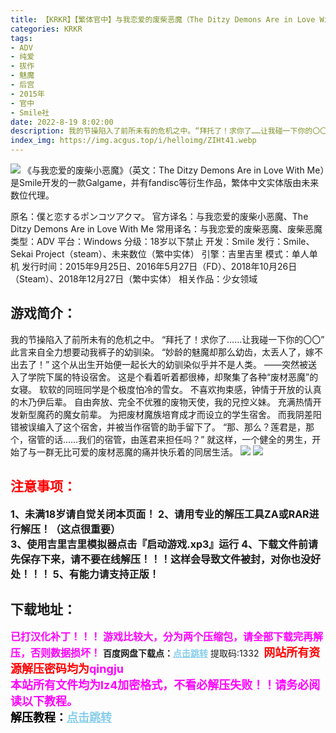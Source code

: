 ```yaml
---
title: 【KRKR】【繁体官中】与我恋爱的废柴恶魔（The Ditzy Demons Are in Love With Me）
categories: KRKR
tags:
- ADV
- 纯爱
- 拔作
- 魅魔
- 后宫
- 2015年
- 官中
- Smile社
date: 2022-8-19 8:02:00
description: 我的节操陷入了前所未有的危机之中。“拜托了！求你了……让我碰一下你的〇〇”此言来自全力想要动我裤子的幼驯染。“妙龄的魅魔却那么幼齿，太丢人了，嫁不出去了！”这个从出生开始便一起长大的幼驯染似乎并不是人类。
index_img: https://img.acgus.top/i/helloimg/ZIHt41.webp
---
```

![](https://img.acgus.top/i/helloimg/ZIHt41.webp)
《与我恋爱的废柴小恶魔》（英文：The Ditzy Demons Are in Love With Me）是Smile开发的一款Galgame，并有fandisc等衍生作品，繁体中文实体版由未来数位代理。

原名：僕と恋するポンコツアクマ。
官方译名：与我恋爱的废柴小恶魔、The Ditzy Demons Are in Love With Me
常用译名：与我恋爱的废柴恶魔、废柴恶魔
类型：ADV
平台：Windows
分级：18岁以下禁止
开发：Smile
发行：Smile、Sekai Project（steam）、未来数位（繁中实体）
引擎：吉里吉里
模式：单人单机
发行时间：2015年9月25日、2016年5月27日（FD）、2018年10月26日（Steam）、2018年12月27日（繁中实体）
相关作品：少女领域

## 游戏简介：
我的节操陷入了前所未有的危机之中。
“拜托了！求你了……让我碰一下你的〇〇”
此言来自全力想要动我裤子的幼驯染。
“妙龄的魅魔却那么幼齿，太丢人了，嫁不出去了！”
这个从出生开始便一起长大的幼驯染似乎并不是人类。
——突然被送入了学院下属的特设宿舍。
这是个看着听着都很棒，却聚集了各种“废材恶魔”的女寝。
软软的同班同学是个极度怕冷的雪女。
不喜欢拘束感，钟情于开放的认真的木乃伊后辈。
自由奔放、完全不优雅的废物天使，我的兄控义妹。
充满热情开发新型魔药的魔女前辈。
为把废材魔族培育成才而设立的学生宿舍。
而我阴差阳错被误编入了这个宿舍，并被当作宿管的助手留下了。
“那、那么？莲君是，那个，宿管的话……我们的宿管，由莲君来担任吗？”
就这样，一个健全的男生，开始了与一群无比可爱的废材恶魔的痛并快乐着的同居生活。
![](https://img.acgus.top/i/helloimg/ZIHsCT.webp)
![](https://img.acgus.top/i/helloimg/ZIH4wK.webp)
<br>







## <font color=#FF0000 >注意事项：</font>
<font size=3><b>1、未满18岁请自觉关闭本页面！
2、请用专业的解压工具ZA或RAR进行解压！（这点很重要）           
3、使用吉里吉里模拟器点击『启动游戏.xp3』运行
4、下载文件前请先保存下来，请不要在线解压！！！这样会导致文件被封，对你也没好处！！！
5、有能力请支持正版！</b></font>

## 下载地址：
<font color=#FF00FF size=3>**已打汉化补丁！！！**</font>
<font color=#FF00FF size=3>**游戏比较大，分为两个压缩包，请全部下载完再解压，否则数据损坏！**</font>
<b>百度网盘下载点：</b><a href="https://pan.baidu.com/s/1Agp7vkeYDisoRISQVy1rjA?pwd=1332" style="color: #87CEEB;"><b>点击跳转</b></a> 提取码:1332
<a style="padding: 0" href="https://post.qingju.org/AD/"><img style="max-width:100%" src="https://img.acgus.top/i/2024/07/478f689b8021d8d499ab43d21acf137a.gif" alt=""></a>
<b><font color=#FF0000 size=4>网站所有资源解压密码均为</b></font><b><font color=#FF00FF size=4>qingju</font><font color=#FF0000 ></font></b><br><b><font color=#FF00FF size=4>本站所有文件均为lz4加密格式，不看必解压失败！！请务必阅读以下教程。</b></font><br><b><font color=#000 size=4>解压教程：</b><a href="https://post.qingju.org/tutorial/000/" style="color: #87CEEB;"><b>点击跳转</b></a>